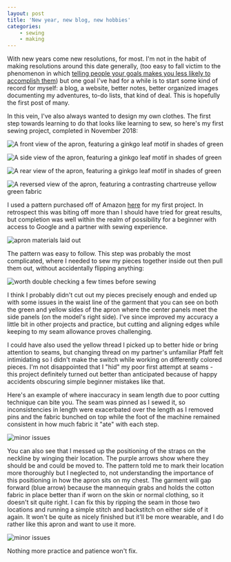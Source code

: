 ```yaml
---
layout: post
title: 'New year, new blog, new hobbies'
categories: 
	- sewing
	- making
---
```


With new years come new resolutions, for most. I'm not in the habit of making resolutions around this date generally, (too easy to fall victim to the phenomenon in which [telling people your goals makes you less likely to accomplish them](http://www.psych.nyu.edu/gollwitzer/09_Gollwitzer_Sheeran_Seifert_Michalski_When_Intentions_.pdf)) but one goal I've had for a while is to start some kind of record for myself: a blog, a website, better notes, better organized images documenting my adventures, to-do lists, that kind of deal. This is hopefully the first post of many.

In this vein, I've also always wanted to design my own clothes. The first step towards learning to do that looks like learning to sew, so here's my first sewing project, completed in November 2018:

![A front view of the apron, featuring a ginkgo leaf motif in shades of green](/assets/images/2019/1/apron_front.jpg)

![A side view of the apron, featuring a ginkgo leaf motif in shades of green](/assets/images/2019/1/apron_back.jpg)

![A rear view of the apron, featuring a ginkgo leaf motif in shades of green](/assets/images/2019/1/apron_pocket_detail.jpg)

![A reversed view of the apron, featuring a contrasting chartreuse yellow green fabric](/assets/images/2019/1/apron_reverse.tiff)


I used a pattern purchased off of Amazon [here](https://www.amazon.com/gp/product/B075PKXXBK/ref=oh_aui_search_detailpage?ie=UTF8&psc=1) for my first project. In retrospect this was biting off more than I should have tried for great results, but completion was well within the realm of possibility for a beginner with access to Google and a partner with sewing experience.

![apron materials laid out](/assets/images/2019/1/apron__materials.jpg)

The pattern was easy to follow. This step was probably the most complicated, where I needed to sew my pieces together inside out then pull them out, without accidentally flipping anything: 

![worth double checking a few times before sewing](/assets/images/2019/1/apron_construction.jpeg)

I think I probably didn't cut out my pieces precisely enough and ended up with some issues in the waist line of the garment that you can see on both the green and yellow sides of the apron where the center panels meet the side panels (on the model's right side). I've since improved my accuracy a little bit in other projects and practice, but cutting and aligning edges while keeping to my seam allowance proves challenging.

I could have also used the yellow thread I picked up to better hide or bring attention to seams, but changing thread on my partner's unfamiliar Pfaff felt intimidating so I didn't make the switch while working on differently colored pieces. I'm not disappointed that I "hid" my poor first attempt at seams - this project definitely turned out better than anticipated because of happy accidents obscuring simple beginner mistakes like that.


Here's an example of where inaccuracy in seam length due to poor cutting technique can bite you. The seam was pinned as I sewed it, so inconsistencies in length were exacerbated over the length as I removed pins and the fabric bunched on top while the foot of the machine remained consistent in how much fabric it "ate" with each step.

![minor issues](/assets/images/2019/1/apron_detail_issues.jpg)

You can also see that I messed up the positioning of the straps on the neckline by winging their location. The purple arrows show where they should be and could be moved to. The pattern told me to mark their location more thoroughly but I neglected to, not understanding the importance of this positioning in how the apron sits on my chest. The garment will gap forward (blue arrow) because the mannequin grabs and holds the cotton fabric in place better than if worn on the skin or normal clothing, so it doesn't sit quite right. I can fix this by ripping the seam in those two locations and running a simple stitch and backstitch on either side of it again. It won't be quite as nicely finished but it'll be more wearable, and I do rather like this apron and want to use it more.

![minor issues](/assets/images/2019/1/apron_neckline_issues.jpg)

Nothing more practice and patience won't fix.
